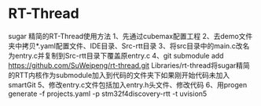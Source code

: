 # RT-Thread
sugar 精简的RT-Thread使用方法
1、先通过cubemax配置工程 
2、去demo文件夹中拷贝*.yaml配置文件、IDE目录、Src-rtt目录
3、将src目录中的main.c改名为entry.c并复制到Src-rtt目录下覆盖原entry.c
4、git submodule add https://github.com/SuWeipeng/rt-thread.git Libraries/rt-thread将sugar精简的RTT内核作为submodule加入到代码的文件夹下如果刚开始代码未加入smartGit
5、修改entry.c文件包括加入entry.h头文件、修改代码
6、用progen generate -f projects.yaml -p stm32f4discovery-rtt -t uvision5
